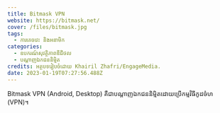 ```yaml
---
title: Bitmask VPN
website: https://bitmask.net/
cover: /files/bitmask.jpg
tags:
  - ការគេចវេះ និងអនាមិក
categories:
  - ឧបករណ៍សុវត្ថិភាពឌីជីថល
  - ប​ណ្តា​ញ​ឯកជន​និម្មិត
credits: អត្ថបទរៀបចំដោយ Khairil Zhafri/EngageMedia.
date: 2023-01-19T07:27:56.488Z
---
```

Bitmask VPN (Android, Desktop) គឺជាបណ្តាញឯកជននិម្មិតដោយប្រើកម្មវិធីកូដចំហ (VPN)។